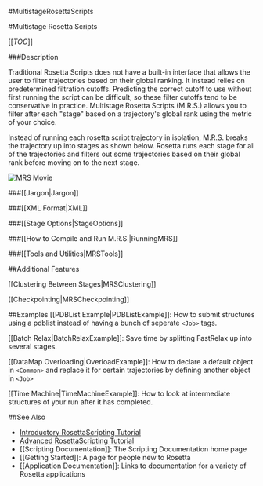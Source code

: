 #MultistageRosettaScripts

#Multistage Rosetta Scripts

[[_TOC_]]

###Description

Traditional Rosetta Scripts does not have a built-in interface
that allows the user to filter trajectories based on their global ranking.
It instead relies on predetermined filtration cutoffs.
Predicting the correct cutoff to use without first running the script can be difficult,
so these filter cutoffs tend to be conservative in practice.
Multistage Rosetta Scripts (M.R.S.) allows you to filter after each "stage"
based on a trajectory's global rank using the metric of your choice.

Instead of running each rosetta script trajectory in isolation,
M.R.S. breaks the trajectory up into stages as shown below.
Rosetta runs each stage for all of the trajectories and
filters out some trajectories based on their global rank
before moving on to the next stage.

![MRS Movie](https://www.rosettacommons.org/docs/wiki/images/multistage_rosetta_scripts/MRSMovieFast.gif)

###[[Jargon|Jargon]]

###[[XML Format|XML]]

###[[Stage Options|StageOptions]]

###[[How to Compile and Run M.R.S.|RunningMRS]]

###[[Tools and Utilities|MRSTools]]

##Additional Features

[[Clustering Between Stages|MRSClustering]]

[[Checkpointing|MRSCheckpointing]]

##Examples
[[PDBList Example|PDBListExample]]:
How to submit structures using a pdblist instead of
having a bunch of seperate `<Job>` tags.

[[Batch Relax|BatchRelaxExample]]:
Save time by splitting FastRelax up into several stages.

[[DataMap Overloading|OverloadExample]]:
How to declare a default object in `<Common>` and
replace it for certain trajectories by defining another object in `<Job>`

[[Time Machine|TimeMachineExample]]:
How to look at intermediate structures of your run
after it has completed.

##See Also

* [Introductory RosettaScripting Tutorial](https://www.rosettacommons.org/demos/latest/tutorials/scripting_with_rosettascripts/scripting_with_rosettascripts)
* [Advanced RosettaScripting Tutorial](https://www.rosettacommons.org/demos/latest/tutorials/advanced_scripting_with_rosettascripts/advanced_scripting_with_rosettascripts)
* [[Scripting Documentation]]: The Scripting Documentation home page
* [[Getting Started]]: A page for people new to Rosetta
* [[Application Documentation]]: Links to documentation for a variety of Rosetta applications